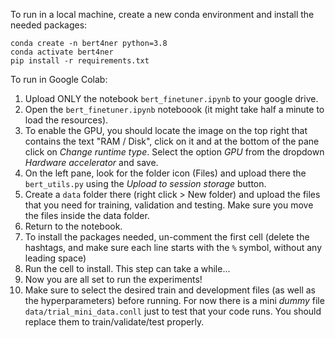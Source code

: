 
To run in a local machine, create a new conda environment and install the needed packages:
```
conda create -n bert4ner python=3.8
conda activate bert4ner
pip install -r requirements.txt
```

To run in Google Colab:

1. Upload ONLY the notebook `bert_finetuner.ipynb` to your google drive.
2. Open the `bert_finetuner.ipynb` noteboook (it might take half a minute to load the resources).
3. To enable the GPU, you should locate the image on the top right that contains the text "RAM / Disk", click on it and at the bottom of the pane click on _Change runtime type_. Select the option _GPU_ from the dropdown _Hardware accelerator_ and save.
4. On the left pane, look for the folder icon (Files) and upload there the `bert_utils.py` using the _Upload to session storage_ button.
5. Create a `data` folder there (right click > New folder) and upload the files that you need for training, validation and testing. Make sure you move the files inside the data folder.
6. Return to the notebook. 
7. To install the packages needed, un-comment the first cell (delete the hashtags, and make sure each line starts with the `%` symbol, without any leading space)
8. Run the cell to install. This step can take a while...
9. Now you are all set to run the experiments! 
10. Make sure to select the desired train and development files (as well as the hyperparameters) before running. For now there is a mini _dummy_ file `data/trial_mini_data.conll` just to test that your code runs. You should replace them to train/validate/test properly.


